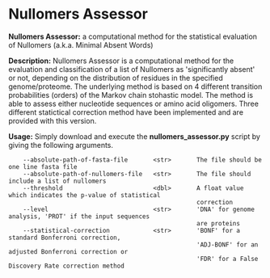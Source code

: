 # Nullomers Assessor
<b>Nullomers Assessor:</b> a computational method for the statistical evaluation of Nullomers (a.k.a. Minimal Absent Words)

<b>Description:</b> Nullomers Assessor is a computational method for the evaluation and classification of a list of Nullomers as 'significantly absent' or not, depending on the distribution of residues in the specified genome/proteome. The underlying method is based on 4 different transition probabilities (orders) of the Markov chain stohastic model. The method is able to assess either nucleotide sequences or amino acid oligomers. Three different statictical correction method have been implemented and are provided with this version.

<b>Usage:</b> Simply download and execute the <b>nullomers_assessor.py</b> script by giving the following arguments.

```
    --absolute-path-of-fasta-file       <str>       The file should be one line fasta file
    --absolute-path-of-nullomers-file   <str>       The file should include a list of nullomers
    --threshold                         <dbl>       A float value which indicates the p-value of statistical 
                                                    correction
    --level                             <str>       'DNA' for genome analysis, 'PROT' if the input sequences 
                                                    are proteins
    --statistical-correction            <str>       'BONF' for a standard Bonferroni correction, 
                                                    'ADJ-BONF' for an adjusted Bonferroni correction or 
                                                    'FDR' for a False Discovery Rate correction method 

```

    
